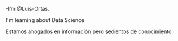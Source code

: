 -I’m @Luis-Ortas.

I'm learning about Data Science

Estamos ahogados en información pero sedientos de conocimiento

